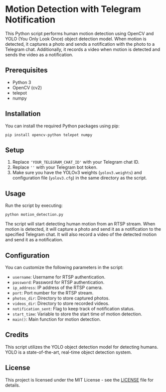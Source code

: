 <h1>Motion Detection with Telegram Notification</h1>

<p>This Python script performs human motion detection using OpenCV and YOLO (You Only Look Once) object detection model. When motion is detected, it captures a photo and sends a notification with the photo to a Telegram chat. Additionally, it records a video when motion is detected and sends the video as a notification.</p>

<h2>Prerequisites</h2>

<ul>
  <li>Python 3</li>
  <li>OpenCV (cv2)</li>
  <li>telepot</li>
  <li>numpy</li>
</ul>

<h2>Installation</h2>

<p>You can install the required Python packages using pip:</p>

<pre><code>pip install opencv-python telepot numpy
</code></pre>

<h2>Setup</h2>

<ol>
  <li>Replace <code>'YOUR_TELEGRAM_CHAT_ID'</code> with your Telegram chat ID.</li>
  <li>Replace <code>''</code> with your Telegram bot token.</li>
  <li>Make sure you have the YOLOv3 weights (<code>yolov3.weights</code>) and configuration file (<code>yolov3.cfg</code>) in the same directory as the script.</li>
</ol>

<h2>Usage</h2>

<p>Run the script by executing:</p>

<pre><code>python motion_detection.py
</code></pre>

<p>The script will start detecting human motion from an RTSP stream. When motion is detected, it will capture a photo and send it as a notification to the specified Telegram chat. It will also record a video of the detected motion and send it as a notification.</p>

<h2>Configuration</h2>

<p>You can customize the following parameters in the script:</p>

<ul>
  <li><code>username</code>: Username for RTSP authentication.</li>
  <li><code>password</code>: Password for RTSP authentication.</li>
  <li><code>ip_address</code>: IP address of the RTSP camera.</li>
  <li><code>port</code>: Port number for the RTSP stream.</li>
  <li><code>photos_dir</code>: Directory to store captured photos.</li>
  <li><code>videos_dir</code>: Directory to store recorded videos.</li>
  <li><code>notification_sent</code>: Flag to keep track of notification status.</li>
  <li><code>start_time</code>: Variable to store the start time of motion detection.</li>
  <li><code>main()</code>: Main function for motion detection.</li>
</ul>

<h2>Credits</h2>

<p>This script utilizes the YOLO object detection model for detecting humans. YOLO is a state-of-the-art, real-time object detection system.</p>

<h2>License</h2>

<p>This project is licensed under the MIT License - see the <a href="LICENSE">LICENSE</a> file for details.</p>
